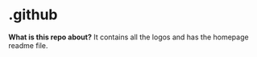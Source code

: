 # .github

**What is this repo about?** It contains all the logos and has the homepage readme file.

